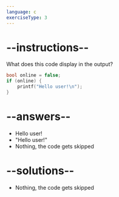 ```yaml
---
language: c
exerciseType: 3
---
```


# --instructions--

What does this code display in the output?
```c
bool online = false;
if (online) {
    printf("Hello user!\n");
}
```

# --answers--

- Hello user!
- "Hello user!"
- Nothing, the code gets skipped

# --solutions--

- Nothing, the code gets skipped
